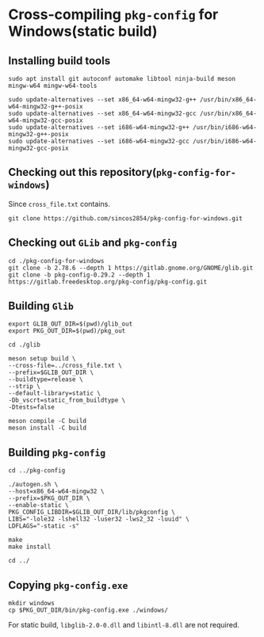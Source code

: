 # Cross-compiling `pkg-config` for Windows(static build)

## Installing build tools
```
sudo apt install git autoconf automake libtool ninja-build meson mingw-w64 mingw-w64-tools

sudo update-alternatives --set x86_64-w64-mingw32-g++ /usr/bin/x86_64-w64-mingw32-g++-posix
sudo update-alternatives --set x86_64-w64-mingw32-gcc /usr/bin/x86_64-w64-mingw32-gcc-posix
sudo update-alternatives --set i686-w64-mingw32-g++ /usr/bin/i686-w64-mingw32-g++-posix
sudo update-alternatives --set i686-w64-mingw32-gcc /usr/bin/i686-w64-mingw32-gcc-posix
```

## Checking out this repository(`pkg-config-for-windows`)
Since `cross_file.txt` contains.
```
git clone https://github.com/sincos2854/pkg-config-for-windows.git
```

## Checking out `GLib` and `pkg-config`
```
cd ./pkg-config-for-windows
git clone -b 2.78.6 --depth 1 https://gitlab.gnome.org/GNOME/glib.git
git clone -b pkg-config-0.29.2 --depth 1 https://gitlab.freedesktop.org/pkg-config/pkg-config.git
```

## Building `Glib`
```
export GLIB_OUT_DIR=$(pwd)/glib_out
export PKG_OUT_DIR=$(pwd)/pkg_out

cd ./glib

meson setup build \
--cross-file=../cross_file.txt \
--prefix=$GLIB_OUT_DIR \
--buildtype=release \
--strip \
--default-library=static \
-Db_vscrt=static_from_buildtype \
-Dtests=false

meson compile -C build
meson install -C build
```

## Building `pkg-config`
```
cd ../pkg-config

./autogen.sh \
--host=x86_64-w64-mingw32 \
--prefix=$PKG_OUT_DIR \
--enable-static \
PKG_CONFIG_LIBDIR=$GLIB_OUT_DIR/lib/pkgconfig \
LIBS="-lole32 -lshell32 -luser32 -lws2_32 -luuid" \
LDFLAGS="-static -s"

make
make install

cd ../
```

## Copying `pkg-config.exe`
```
mkdir windows
cp $PKG_OUT_DIR/bin/pkg-config.exe ./windows/
```
For static build, `libglib-2.0-0.dll` and `libintl-8.dll` are not required.